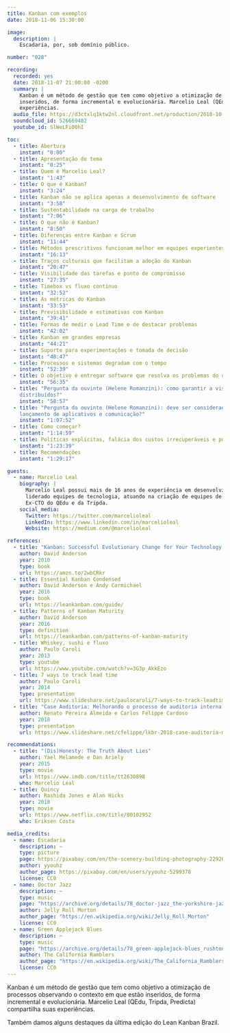 ```yaml
---
title: Kanban com exemplos
date: 2018-11-06 15:30:00

image:
  description: |
    Escadaria, por, sob domínio público.

number: "028"

recording:
  recorded: yes
  date: 2018-11-07 21:00:00 -0200
  summary: |
    Kanban é um método de gestão que tem como objetivo a otimização de processos observando o contexto em que estão
    inseridos, de forma incremental e evolucionária. Marcelio Leal (QEdu, Tripda, Predicta) compartilha suas
    experiências.
  audio_file: https://d3ctxlq1ktw2nl.cloudfront.net/production/2018-10-8/5670962-44100-2-e8c695684d67c.m4a
  soundcloud_id: 526669482
  youtube_id: SlWeLFiO0hI

toc:
  - title: Abertura
    instant: "0:00"
  - title: Apresentação do tema
    instant: "0:25"
  - title: Quem é Marcelio Leal?
    instant: "1:43"
  - title: O que é Kanban?
    instant: "3:24"
  - title: Kanban não se aplica apenas a desenvolvimento de software
    instant: "3:58"
  - title: Sustentabilidade na carga de trabalho
    instant: "7:06"
  - title: O que não é Kanban?
    instant: "8:50"
  - title: Diferenças entre Kanban e Scrum
    instant: "11:44"
  - title: Métodos prescritivos funcionam melhor em equipes experientes
    instant: "16:13"
  - title: Traços culturais que facilitam a adoção do Kanban
    instant: "20:47"
  - title: Visibilidade das tarefas e ponto de compromisso
    instant: "27:35"
  - title: Timebox vs fluxo contínuo
    instant: "32:52"
  - title: As métricas do Kanban
    instant: "33:53"
  - title: Previsibilidade e estimativas com Kanban
    instant: "39:41"
  - title: Formas de medir o Lead Time e de destacar problemas
    instant: "42:02"
  - title: Kanban em grandes empresas
    instant: "44:21"
  - title: Suporte para experimentações e tomada de decisão
    instant: "48:47"
  - title: Processos e sistemas degradam com o tempo
    instant: "52:39"
  - title: O objetivo é entregar software que resolva os problemas do usuário
    instant: "56:35"
  - title: "Pergunta da ouvinte (Helene Romanzini): como garantir a visibilidade e colaboração, sem burocracia, em times
    distribuídos?"
    instant: "58:57"
  - title: "Pergunta da ouvinte (Helene Romanzini): deve ser considerado o Lead Time de tarefas como de tarefas como
    lançamento de aplicativos e comunicação?"
    instant: "1:07:52"
  - title: Como começar?
    instant: "1:14:59"
  - title: Políticas explícitas, falácia dos custos irrecuperáveis e pôquer
    instant: "1:23:39"
  - title: Recomendações
    instant: "1:29:17"

guests:
  - name: Marcelio Leal
    biography: |
      Marcelio Leal possui mais de 16 anos de experiência em desenvolvimento de software. Nos últimos 10 anos, tem
      liderado equipes de tecnologia, atuando na criação de equipes de desenvolvimento de produto de alto desempenho.
      Ex-CTO do QEdu e da Tripda.
    social_media:
      Twitter: https://twitter.com/marcelioleal
      LinkedIn: https://www.linkedin.com/in/marcelioleal
      Website: https://medium.com/@marcelioleal

references:
  - title: "Kanban: Successful Evolutionary Change for Your Technology Business"
    author: David Anderson
    year: 2010
    type: book
    url: https://amzn.to/2wbCRkr
  - title: Essential Kanban Condensed
    author: David Anderson e Andy Carmichael
    year: 2016
    type: book
    url: https://leankanban.com/guide/
  - title: Patterns of Kanban Maturity
    author: David Anderson
    year: 2016
    type: definition
    url: https://leankanban.com/patterns-of-kanban-maturity
  - title: Whiskey, sushi e fluxo
    author: Paulo Caroli
    year: 2013
    type: youtube
    url: https://www.youtube.com/watch?v=3G3p_AkkEzo
  - title: 7 ways to track lead time
    author: Paulo Caroli
    year: 2014
    type: presentation
    url: https://www.slideshare.net/paulocaroli/7-ways-to-track-leadtime
  - title: "Case Auditoria: Melhorando o processo de auditoria interna de um grande banco com Kanban"
    author: Renato Pereira Almeida e Carlos Felippe Cardoso
    year: 2018
    type: presentation
    url: https://www.slideshare.net/cfelippe/lkbr-2018-case-auditoria-melhorando-o-processo-de-auditoria-interna-de-um-grande-banco-com-kanban

recommendations:
  - title: "(Dis)Honesty: The Truth About Lies"
    author: Yael Melamede e Dan Ariely
    year: 2015
    type: movie
    url: https://www.imdb.com/title/tt2630898
    who: Marcelio Leal
  - title: Quincy
    author: Rashida Jones e Alan Hicks
    year: 2018
    type: movie
    url: https://www.netflix.com/title/80102952
    who: Eriksen Costa

media_credits:
  - name: Escadaria
    description: ~
    type: picture
    page: https://pixabay.com/en/the-scenery-building-photography-2292016
    author: yyouhz
    author_page: https://pixabay.com/en/users/yyouhz-5299378
    license: CC0
  - name: Doctor Jazz
    description: ~
    type: music
    page: "https://archive.org/details/78_doctor-jazz_the-yorkshire-jazz-band-alan-cooper-dickie-hawdon-eddie-odonnell-kit-b_gbia0009430b"
    author: Jelly Roll Morton
    author_page: "https://en.wikipedia.org/wiki/Jelly_Roll_Morton"
    license: CC0
  - name: Green Applejack Blues
    description: ~
    type: music
    page: "https://archive.org/details/78_green-applejack-blues_rushtons-california-ramblers-chuck-mackey-paul-weigand-rosy_gbia0030436b"
    author: The California Ramblers
    author_page: "https://en.wikipedia.org/wiki/The_California_Ramblers"
    license: CC0
---
```


Kanban é um método de gestão que tem como objetivo a otimização de processos observando o contexto em que estão
inseridos, de forma incremental e evolucionária. Marcelio Leal (QEdu, Tripda, Predicta) compartilha suas
experiências.

Também damos alguns destaques da última edição do Lean Kanban Brazil.
